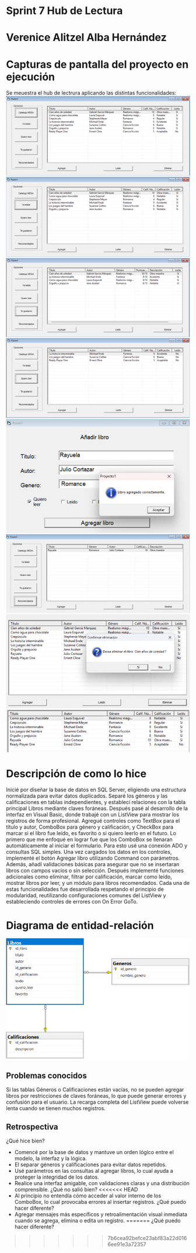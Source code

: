 # Sprint 7 Hub de Lectura

# Verenice Alitzel Alba Hernández

# Capturas de pantalla del proyecto en ejecución
Se meuestra el hub de lectrura aplicando las distintas funcionalidades:
![Captura de pantalla 2](/ss/catalogo.png)
![Captura de pantalla 3](/ss/leidos.png)
![Captura de pantalla 4](/ss/favoritos.png)
![Captura de pantalla 5](/ss/quieroleer.png)
![Captura de pantalla 6](/ss/Agregar.png)
![Captura de pantalla 7](/ss/recomendacion.png)
![Captura de pantalla 8](/ss/eliminar.png)
![Captura de pantalla 9](/ss/eliminado.png)

# Descripción de como lo hice
Inicié por diseñar la base de datos en SQL Server, eligiendo una estructura normalizada para evitar datos duplicados. Separé los géneros y las calificaciones en tablas independientes, y establecí relaciones con la tabla principal Libros mediante claves foráneas.
Después pasé al desarrollo de la interfaz en Visual Basic, donde trabajé con un ListView para mostrar los registros de forma profesional. Agregué controles como TextBox para el título y autor, ComboBox para género y calificación, y CheckBox para marcar si el libro fue leído, es favorito o si quiero leerlo en el futuro. Lo primero que me enfoqué en lograr fue que los ComboBox se llenaran automáticamente al iniciar el formulario. Para esto usé una conexión ADO y consultas SQL simples.
Una vez cargados los datos en los controles, implementé el botón Agregar libro utilizando Command con parámetros. Además, añadí validaciones básicas para asegurar que no se insertaran libros con campos vacíos o sin selección.
Después implementé funciones adicionales como eliminar, filtrar por calificación, marcar como leído, mostrar libros por leer, y un módulo para libros recomendados. Cada una de estas funcionalidades fue desarrollada respetando el principio de modularidad, reutilizando configuraciones comunes del ListView y estableciendo controles de errores con On Error GoTo.

# Diagrama de entidad-relación
![Captura de pantalla 1](/ss/ER.png)

## Problemas conocidos
Si las tablas Géneros o Calificaciones están vacías, no se pueden agregar libros por restricciones de claves foráneas, lo que puede generar errores y confusión para el usuario.
La recarga completa del ListView puede volverse lenta cuando se tienen muchos registros.

## Retrospectiva
¿Qué hice bien?
- Comencé por la base de datos y mantuve un orden lógico entre el modelo, la interfaz y la lógica.
- El separar géneros y calificaciones para evitar datos repetidos.
- Usé parámetros en las consultas al agregar libros, lo cual ayuda a proteger la integridad de los datos.
- Realice una interfaz amigable, con validaciones claras y una distribución comprensible.
¿Qué no salió bien?
<<<<<<< HEAD
- Al principio no entendía cómo acceder al valor interno de los ComboBox, lo cual provocaba errores al insertar registros.
¿Qué puedo hacer diferente?
- Agregar mensajes más específicos y retroalimentación visual inmediata cuando se agrega, elimina o edita un registro.
=======
¿Qué puedo hacer diferente?
>>>>>>> 7b6cea92befce23abf83a22d0166ee91e3a72357
